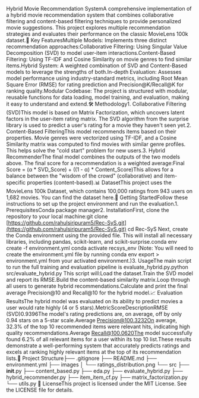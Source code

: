 Hybrid Movie Recommendation SystemA comprehensive implementation of a hybrid movie recommendation system that combines collaborative filtering and content-based filtering techniques to provide personalized movie suggestions. This project explores multiple recommendation strategies and evaluates their performance on the classic MovieLens 100k dataset.🌟 Key FeaturesMultiple Models: Implements three distinct recommendation approaches:Collaborative Filtering: Using Singular Value Decomposition (SVD) to model user-item interactions.Content-Based Filtering: Using TF-IDF and Cosine Similarity on movie genres to find similar items.Hybrid System: A weighted combination of SVD and Content-Based models to leverage the strengths of both.In-depth Evaluation: Assesses model performance using industry-standard metrics, including Root Mean Square Error (RMSE) for rating prediction and Precision@K/Recall@K for ranking quality.Modular Codebase: The project is structured with modular, reusable functions for data loading, model training, and evaluation, making it easy to understand and extend.🛠️ Methodology1. Collaborative Filtering (SVD)This model is based on Matrix Factorization, which uncovers latent factors in the user-item rating matrix. The SVD algorithm from the surprise library is used to predict a user's rating for a movie they haven't seen yet.2. Content-Based FilteringThis model recommends items based on their properties. Movie genres were vectorized using TF-IDF, and a Cosine Similarity matrix was computed to find movies with similar genre profiles. This helps solve the "cold start" problem for new users.3. Hybrid RecommenderThe final model combines the outputs of the two models above. The final score for a recommendation is a weighted average:Final Score = (α * SVD_Score) + ((1 - α) * Content_Score)This allows for a balance between the "wisdom of the crowd" (collaborative) and item-specific properties (content-based).📊 DatasetThis project uses the MovieLens 100k Dataset, which contains 100,000 ratings from 943 users on 1,682 movies. You can find the dataset here.🚀 Getting StartedFollow these instructions to set up the project environment and run the evaluation.1. PrerequisitesConda package manager2. InstallationFirst, clone the repository to your local machine:git clone [https://github.com/rahulsiripuram5/Rec-SyS.git](https://github.com/rahulsiripuram5/Rec-SyS.git)
cd Rec-SyS
Next, create the Conda environment using the provided file. This will install all necessary libraries, including pandas, scikit-learn, and scikit-surprise.conda env create -f environment.yml
conda activate recsys_env
(Note: You will need to create the environment.yml file by running conda env export > environment.yml from your activated environment.)3. UsageThe main script to run the full training and evaluation pipeline is evaluate_hybrid.py.python src/evaluate_hybrid.py
This script will:Load the dataset.Train the SVD model and report its RMSE.Build the content-based similarity matrix.Loop through all users to generate hybrid recommendations.Calculate and print the final average Precision@10 and Recall@10 for the hybrid model.📈 Evaluation ResultsThe hybrid model was evaluated on its ability to predict movies a user would rate highly (4 or 5 stars).MetricScoreDescriptionRMSE (SVD)0.9396The model's rating predictions are, on average, off by only 0.94 stars on a 5-star scale.Average Precision@100.3232On average, 32.3% of the top 10 recommended items were relevant hits, indicating high quality recommendations.Average Recall@100.0620The model successfully found 6.2% of all relevant items for a user within its top 10 list.These results demonstrate a well-performing system that accurately predicts ratings and excels at ranking highly relevant items at the top of its recommendation lists.📂 Project Structure├── .gitignore
├── README.md
├── environment.yml
├── images
│   └── ratings_distribution.png
└── src
    ├── __init__.py
    ├── content_based.py
    ├── eda.py
    ├── evaluate_hybrid.py
    ├── hybrid_recommender.py
    ├── item_item_cf.py
    ├── matrix_factorization.py
    └── utils.py
📜 LicenseThis project is licensed under the MIT License. See the LICENSE file for details.